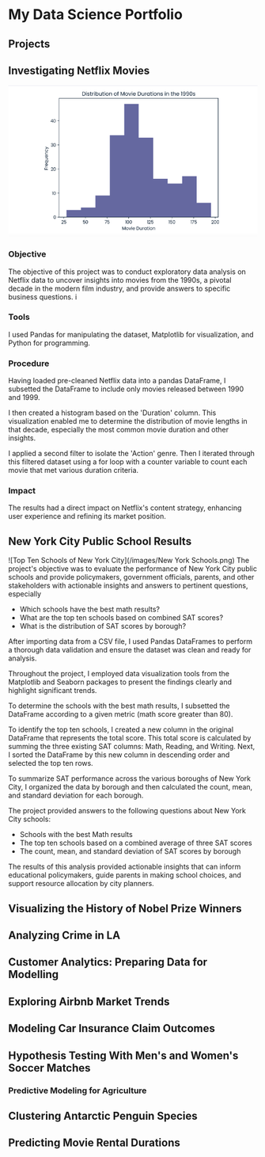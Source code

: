 # My Data Science Portfolio

## Projects

## Investigating Netflix Movies
![Netflix Movies of the 1990s](/images/Netflix.png) 
### Objective
The objective of this project was to conduct exploratory data analysis on Netflix data to uncover insights into movies from the 1990s, a pivotal decade in the modern film industry, and provide answers to specific business questions.
i
### Tools
I  used Pandas for manipulating the dataset, Matplotlib for visualization, and Python for programming.
### Procedure
Having loaded pre-cleaned Netflix data into a pandas DataFrame, I subsetted the DataFrame to include only movies released between 1990 and 1999.

I then created a histogram based on the 'Duration' column. This visualization enabled me to determine the distribution of movie lengths in that decade, especially the most common movie duration and other insights.

I applied a second filter to isolate the 'Action' genre. Then I iterated through this filtered dataset using a for loop with a counter variable to count each movie that met various duration criteria.
### Impact
The results had a direct impact on Netflix's content strategy, enhancing user experience and refining its market position.

## New York City Public School Results
![Top Ten Schools of New York City](/images/New York Schools.png)
The project's objective was to evaluate the performance of New York City public schools and provide policymakers, government officials, parents, and other stakeholders with actionable insights and answers to pertinent questions, especially
- Which schools have the best math results?
- What are the top ten schools based on combined SAT scores?
- What is the distribution of SAT scores by borough?

After importing data from a CSV file, I used Pandas DataFrames to perform a thorough data validation and ensure the dataset was clean and ready for analysis. 

Throughout the project, I employed data visualization tools from the Matplotlib and Seaborn packages to present the findings clearly and highlight significant trends.

To determine the schools with the best math results, I subsetted the DataFrame according to a given metric (math score greater than 80).

To identify the top ten schools, I created a new column in the original DataFrame that represents the total score. This total score is calculated by summing the three existing SAT columns: Math, Reading, and Writing. Next, I sorted the DataFrame by this new column in descending order and selected the top ten rows.

To summarize SAT performance across the various boroughs of New York City, I organized the data by borough and then calculated the count, mean, and standard deviation for each borough.

The project provided answers to the following questions about New York City schools:
- Schools with the best Math results
- The top ten schools based on a combined average of three SAT scores
- The count, mean, and standard deviation of SAT scores by borough

The results of this analysis provided actionable insights that can inform educational policymakers, guide parents in making school choices, and support resource allocation by city planners.



## Visualizing the History of Nobel Prize Winners

## Analyzing Crime in LA

## Customer Analytics: Preparing Data for Modelling

## Exploring Airbnb Market Trends

## Modeling Car Insurance Claim Outcomes

## Hypothesis Testing With Men's and Women's Soccer Matches

### Predictive Modeling for Agriculture

##  Clustering Antarctic Penguin Species

## Predicting Movie Rental Durations 


